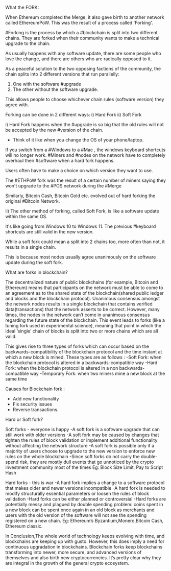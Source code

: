 What the FORK:

When Ethereum completed the Merge, it also gave birth to another network called EthereumPoW.
This was the result of a process called 'Forking'.

#Forking is the process by which a #blockchain is split into two different chains. They are forked when their community wants to make a technical 
upgrade to the chain.

As usually happens with any software update, there are some people who love the change, and there are others who are radically opposed to it.

As a peaceful solution to the two opposing factions of the community, the chain splits into 2 different versions that run parallelly:

1. One with the software #upgrade
2. The other without the software upgrade.

This allows people to choose whichever chain rules (software version) they agree with.

Forking can be done in 2 different ways:
i) Hard Fork
ii) Soft Fork

i) Hard Fork happens when the #upgrade is so big that the old rules will not be accepted by the new #version of the chain.

- Think of it like when you change the OS of your phone/laptop. 

If you switch from a #Windows to a #Mac , the windows keyboard shortcuts will no longer work.
#Miners and #nodes on the network have to completely overhaul their #software when a hard fork happens.

Users often have to make a choice on which version they want to use.

The #ETHPoW fork was the result of a certain number of miners saying they won't upgrade to the #POS network during the #Merge

Similarly, Bitcoin Cash, Bitcoin Gold etc. evolved out of hard forking the original #Bitcoin Network.

ii) The other method of forking, called Soft Fork, is like a software update within the same OS.

It's like going from Windows 10 to Windows 11.
The previous #keyboard shortcuts are still valid in the new version.

While a soft fork could mean a split into 2 chains too, more often than not, it results in a single chain.

This is because most nodes usually agree unanimously on the software update during the soft fork.

What are forks in blockchain?

The decentralized nature of public blockchains (for example, Bitcoin and Ethereum) means that participants on the network must be able to come to an agreement as to the shared state of the blockchain(shared public ledger and blocks and the blockchain protocol). Unanimous consensus amongst the network nodes results in a single blockchain that contains verified data(transactions) that the network asserts to be correct. However, many times, the nodes in the network can’t come in unanimous consensus regarding the future state of the blockchain. This event leads to forks (like a tuning fork used in experimental science), meaning that point in which the ideal ‘single’ chain of blocks is split into two or more chains which are all valid.

This gives rise to three types of forks which can occur based on the backwards-compatibility of the blockchain protocol and the time
instant at which a new block is mined. These types are as follows :
-Soft Fork: when the blockchain protocol is altered in a backwards-compatible way
-Hard Fork: when the blockchain protocol is altered in a non backwards-compatible way
-Temporary Fork: when two miners mine a new block at the same time

Causes for Blockchain fork :
- Add new functionality
- Fix security issues
- Reverse transactions.

Hard or Soft fork?

Soft forks - everyone is happy
-A soft fork is a software upgrade that can still work with older versions
-A soft fork may be caused by changes that tighten the rules of block validation or implement additional functionality without affecting the network structure
-A soft fork is possible only if a majority of users choose to upgrade to the new version to enforce new rules on the whole blockchain
-Since soft forks do not carry the double-spend risk, they are mostly dull events that go unnoticed by the crypto investment community most of the times
Eg: Block Size Limit, Pay to Script Hash

Hard forks - this is war
-A hard fork implies a change to a software protocol that makes older and newer versions incompatible
-A hard fork is needed to modify structurally essential parameters or loosen the rules of block validation
-Hard forks can be either planned or controversial
-Hard forks are potentially messy and plagued by double spending problem: coins spent in a new block can be spent once again in an old block as merchants and users with the old version of the software will not see the spending registered on a new chain.
Eg: Ethereum’s Byzantium,Monero,Bitcoin Cash, Ethereum classic.

In Conclusion,The whole world of technology keeps evolving with time, and blockchains are keeping up with gusto. However, this does imply a need for continuous upgradation in blockchains. Blockchain forks keep blockchains transforming into newer, more secure, and advanced versions of themselves and also birth new cryptocurrencies. It’s pretty clear why they are integral in the growth of the general crypto ecosystem.
